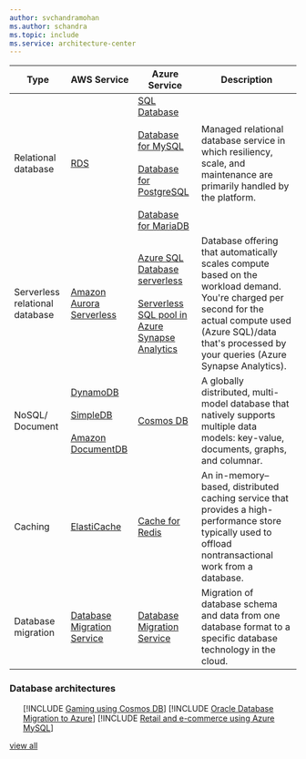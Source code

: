 ```yaml
---
author: svchandramohan
ms.author: schandra
ms.topic: include
ms.service: architecture-center
---
```


| Type | AWS Service | Azure Service | Description |
| -----| ----------- | ------------- | ----------- |
| Relational database | [RDS](https://aws.amazon.com/rds) | [SQL Database](https://azure.microsoft.com/services/sql-database)<br/><br/>[Database for MySQL](https://azure.microsoft.com/services/mysql)<br/><br/>[Database for PostgreSQL](https://azure.microsoft.com/services/postgresql)<br/><br/>[Database for MariaDB](https://azure.microsoft.com/services/mariadb) | Managed relational database service in which resiliency, scale, and maintenance are primarily handled by the platform. |
| Serverless relational database | [Amazon Aurora Serverless](https://aws.amazon.com/rds/aurora/serverless) | [Azure SQL Database serverless](/azure/azure-sql/database/serverless-tier-overview)<br/><br/>[Serverless SQL pool in Azure Synapse Analytics](/azure/synapse-analytics/sql/on-demand-workspace-overview) | Database offering that automatically scales compute based on the workload demand. You're charged per second for the actual compute used (Azure SQL)/data that's processed by your queries (Azure Synapse Analytics). |
| NoSQL/<br />Document | [DynamoDB](https://aws.amazon.com/dynamodb)<br/><br/>[SimpleDB](https://aws.amazon.com/simpledb/)<br/><br/>[Amazon DocumentDB](https://aws.amazon.com/documentdb) | [Cosmos DB](https://azure.microsoft.com/services/cosmos-db) | A globally distributed, multi-model database that natively supports multiple data models: key-value, documents, graphs, and columnar. |
| Caching | [ElastiCache](https://aws.amazon.com/elasticache) | [Cache for Redis](https://azure.microsoft.com/services/cache) | An in-memory–based, distributed caching service that provides a high-performance store typically used to offload nontransactional work from a database. |
| Database migration | [Database Migration Service](https://aws.amazon.com/dms) | [Database Migration Service](https://azure.microsoft.com/campaigns/database-migration) | Migration of database schema and data from one database format to a specific database technology in the cloud. |

### Database architectures

<ul class="grid">

[!INCLUDE [Gaming using Cosmos DB](../../includes/cards/gaming-using-cosmos-db.md)]
[!INCLUDE [Oracle Database Migration to Azure](../../includes/cards/reference-architecture-for-oracle-database-migration-to-azure.md)]
[!INCLUDE [Retail and e-commerce using Azure MySQL](../../includes/cards/retail-and-ecommerce-using-azure-database-for-mysql.md)]

</ul>

[view all](/azure/architecture/browse/#databases)
